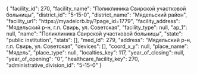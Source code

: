 {
    "facility_id": 270,
    "facility_name": "Поликлиника Свирской участковой больницы",
    "district_id": "5-15-0",
    "district_name": "Мядельский район",
    "facility_url": "https:\/\/myadelcrb.by\/?page_id=1779",
    "facility_address": "Мядельский р-н, г.п. Свирь, ул. Советская",
    "facility_type": null,
    "ap_1": null,
    "name": "Поликлиника Свирской участковой больницы",
    "state": "public institution",
    "stats": [],
    "med_id": 279,
    "address": "Мядельский р-н, г.п. Свирь, ул. Советская",
    "devices": [],
    "coord_x_y": null,
    "place_name": "Мядель",
    "place_type": null,
    "localties_key": 117,
    "year_of_closing": null,
    "year_of_opening": "0",
    "healthcare_facility_key": 270,
    "administrative_division_id": "5-15-0"
}